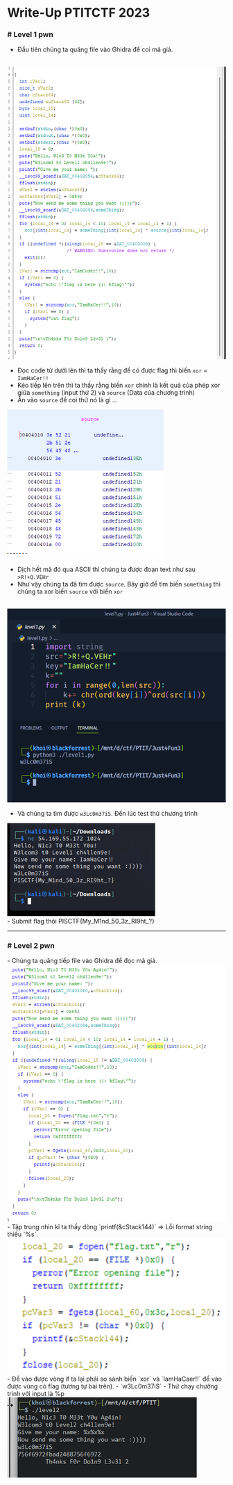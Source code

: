 <h1>Write-Up PTITCTF 2023</h1>
<h3># Level 1 pwn</h3>

- Đầu tiên chúng ta quăng file vào Ghidra để coi mã giả.

<br>
<img src="./pseudo-code.png" alt="pseudo-code"/>
<br>

- Đọc code từ dưới lên thì ta thấy rằng để có được flag thì biến `xor` = `IamHaCer!!`
- Kéo tiếp lên trên thì ta thấy rằng biến `xor` chính là kết quả của phép xor giữa `something` (input thứ 2) và `source` (Data của chương trình)
- Ấn vào `source` để coi thử nó là gì ...

<img src="./source.png" alt="source"/>
<br>

- Dịch hết mã đó qua ASCII thì chúng ta được đoạn text như sau `>R!+Q.VEHr`
- Như vậy chúng ta đã tìm được `source`. Bây giờ để tìm biến `something` thì chúng ta xor biến `source` với biến `xor`
<br>
<img src="./solver.png" alt="solver">

- Và chúng ta tìm được `w3Lc0m37iS`. Đến lúc test thử chương trình

<img src="hack.png" alt="Complete"/>
<br>
- Submit flag thôi PISCTF{My_M1nd_50_3z_RI9ht_?}
<hr>
<h3># Level 2 pwn</h3> 
- Chúng ta quăng tiếp file vào Ghidra để đọc mã giả.
<br>
<img src="./source2.png" alt="source2"/>
<br>
- Tập trung nhìn kĩ ta thấy dòng `printf(&cStack144)` => Lỗi format string thiếu `%s`.
<br>
<img src="./exploit.png" alt="format string"/>
<br>
- Để vào được vòng if ta lại phải so sánh biến `xor` và `IamHaCaer!!` để vào được vùng có flag (tương tự bài trên).
- `w3Lc0m37iS`
- Thử chạy chường trình với input là %p
<br>
<img src="./format.png" alt="format"/>
<br>

                                   
